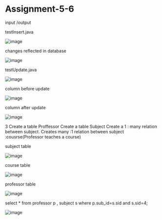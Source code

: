 # Assignment-5-6

input /output 

testInsert.java 

![image](https://user-images.githubusercontent.com/91982125/216290059-93c53a53-ea5c-4df5-a9e7-38995384c39a.png)

changes reflected in database

![image](https://user-images.githubusercontent.com/91982125/216290262-a5f68e63-fb8f-43ec-8cbe-8e65668a47de.png)


testUpdate.java

![image](https://user-images.githubusercontent.com/91982125/216290377-770af736-fd3b-4383-88c8-5f27fc94f3b4.png)


column before update 

![image](https://user-images.githubusercontent.com/91982125/216290454-2240824a-4dc1-424a-8279-ec494668eaf7.png)

column after update

![image](https://user-images.githubusercontent.com/91982125/216290585-b20bfe82-c6c0-409d-afc7-229705fd8e07.png)




3   Create a table Proffessor
    Create a table Subject
    Create a 1 : many relation between subject.
    Creates many :1 relation between subject :cousrse(Professor teaches a course) 
    

subject table 


![image](https://user-images.githubusercontent.com/91982125/216296616-b7f9fd52-a3cd-40b5-b600-c179e1e85a36.png)

course table

![image](https://user-images.githubusercontent.com/91982125/216296692-326955a3-e70f-4fbb-9cbf-20e42de6ecc1.png)

professor table

![image](https://user-images.githubusercontent.com/91982125/216296761-60a36d11-d111-45d8-a2e9-e9300427fef8.png)

select * from professor p , subject s where p.sub_id=s.sid and s.sid=4;

![image](https://user-images.githubusercontent.com/91982125/216296832-eb04efe3-25ee-4506-941b-6bd86d02c7cb.png)

